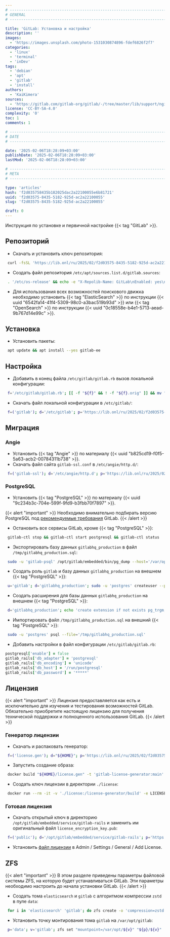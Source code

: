 ```yaml
---
# -------------------------------------------------------------------------------------------------------------------- #
# GENERAL
# -------------------------------------------------------------------------------------------------------------------- #

title: 'GitLab: Установка и настройка'
description: ''
images:
  - 'https://images.unsplash.com/photo-1531030874896-fdef6826f2f7'
categories:
  - 'linux'
  - 'terminal'
  - 'inDev'
tags:
  - 'debian'
  - 'apt'
  - 'gitlab'
  - 'install'
authors:
  - 'KaiKimera'
sources:
  - 'https://gitlab.com/gitlab-org/gitlab/-/tree/master/lib/support/nginx'
license: 'CC-BY-SA-4.0'
complexity: '0'
toc: 1
comments: 1

# -------------------------------------------------------------------------------------------------------------------- #
# DATE
# -------------------------------------------------------------------------------------------------------------------- #

date: '2025-02-06T18:28:09+03:00'
publishDate: '2025-02-06T18:28:09+03:00'
lastMod: '2025-02-06T18:28:09+03:00'

# -------------------------------------------------------------------------------------------------------------------- #
# META
# -------------------------------------------------------------------------------------------------------------------- #

type: 'articles'
hash: 'f2d035758435b182025dac2a22100055e6b81721'
uuid: 'f2d03575-8435-5182-925d-ac2a22100055'
slug: 'f2d03575-8435-5182-925d-ac2a22100055'

draft: 0
---
```


Инструкция по установке и первичной настройке {{< tag "GitLab" >}}.

<!--more-->

## Репозиторий

- Скачать и установить ключ репозитория:

```bash
 curl -fsSL 'https://lib.onl/ru/2025/02/f2d03575-8435-5182-925d-ac2a22100055/gitlab.asc' | gpg --dearmor -o '/etc/apt/keyrings/gitlab.gpg'
```

- Создать файл репозитория `/etc/apt/sources.list.d/gitlab.sources`:

```bash
 . '/etc/os-release' && echo -e "X-Repolib-Name: GitLab\nEnabled: yes\nTypes: deb\nURIs: https://packages.gitlab.com/gitlab/gitlab-ee/${ID}\n#URIs: https://mirror.yandex.ru/mirrors/packages.gitlab.com/gitlab/gitlab-ce\nSuites: ${VERSION_CODENAME}\nComponents: main\nSigned-By: /etc/apt/keyrings/gitlab.gpg\n" | tee '/etc/apt/sources.list.d/gitlab.sources' > '/dev/null'
```

- Для использования всех возможностей поискового движка необходимо установить {{< tag "ElasticSearch" >}} по инструкции {{< uuid "6542fa14-41f4-5309-98c0-a3bac519b93d" >}} или {{< tag "OpenSearch" >}} по инструкции {{< uuid "0c18558e-b4e1-5713-aead-9b767d14e99c" >}}.

## Установка

- Установить пакеты:

```bash
 apt update && apt install --yes gitlab-ee
```

## Настройка

- Добавить в конец файла `/etc/gitlab/gitlab.rb` вызов локальной конфигурации:

```bash
 f='/etc/gitlab/gitlab.rb'; [[ -f "${f}" && ! -f "${f}.orig" ]] && mv "${f}" "${f}.orig" && cp "${f}.orig" "${f}" && echo -e '\nfrom_file "/etc/gitlab/gitlab.local.rb"\n' | tee -a "${f}" > '/dev/null'
```

- Скачать файл локальной конфигурации в `/etc/gitlab/`:

```bash
 f=('gitlab'); d='/etc/gitlab'; p='https://lib.onl/ru/2025/02/f2d03575-8435-5182-925d-ac2a22100055'; for i in "${f[@]}"; do curl -fsSLo "${d}/${i}.local.rb" "${p}/${i}.rb"; done
```

## Миграция

### Angie

- Установить {{< tag "Angie" >}} по материалу {{< uuid "b825cd19-f0f5-5a63-acb2-00784311b738" >}}.
- Скачать файл сайта `gitlab-ssl.conf` в `/etc/angie/http.d/`:

```bash
 f=('gitlab-ssl'); d='/etc/angie/http.d'; p='https://lib.onl/ru/2025/02/f2d03575-8435-5182-925d-ac2a22100055'; for i in "${f[@]}"; do curl -fsSLo "${d}/${i}.conf" "${p}/${i}.conf"; done
```

### PostgreSQL

- Установить {{< tag "PostgreSQL" >}} по материалу {{< uuid "9c234b3c-704e-599f-9fd9-b3fbb70f7897" >}}.

{{< alert "important" >}}
Необходимо внимательно подбирать версию PostgreSQL под [рекомендуемые требования](https://docs.gitlab.com/install/requirements/#postgresql) GitLab.
{{< /alert >}}

- Остановить все сервисы GitLab, кроме {{< tag "PostgreSQL" >}}:

```bash
 gitlab-ctl stop && gitlab-ctl start postgresql && gitlab-ctl status
```

- Экспортировать базу данных `gitlabhq_production` в файл `/tmp/gitlabhq_production.sql`:

```bash
 sudo -u 'gitlab-psql' /opt/gitlab/embedded/bin/pg_dump --host='/var/opt/gitlab/postgresql' --username='gitlab-psql' --dbname='gitlabhq_production' --clean --create --file='/tmp/gitlabhq_production.sql'
```

- Создать роль `gitlab` и базу данных `gitlabhq_production` на внешнем {{< tag "PostgreSQL" >}}:

```bash
 u='gitlab'; d='gitlabhq_production'; sudo -u 'postgres' createuser --pwprompt "${u}" && sudo -u 'postgres' createdb -O "${u}" "${d}"
```

- Создать расширения для базы данных `gitlabhq_production` на внешнем {{< tag "PostgreSQL" >}}:

```bash
 d='gitlabhq_production'; echo 'create extension if not exists pg_trgm; create extension if not exists btree_gist; create extension if not exists plpgsql;' | sudo -u 'postgres' psql "${d}"
```

- Импортировать файл `/tmp/gitlabhq_production.sql` на внешний {{< tag "PostgreSQL" >}}:

```bash
 sudo -u 'postgres' psql --file='/tmp/gitlabhq_production.sql'
```

- Добавить настройки в файл конфигурации `/etc/gitlab/gitlab.rb`:

```ruby
postgresql['enable'] = false
gitlab_rails['db_adapter'] = 'postgresql'
gitlab_rails['db_encoding'] = 'unicode'
gitlab_rails['db_host'] = '/run/postgresql'
gitlab_rails['db_password'] = '*****'
```

## Лицензия

{{< alert "important" >}}
Лицензия предоставляется как есть и исключительно для изучения и тестирования возможностей GitLab. Обязательно приобретите настоящую лицензию для получения технической поддержки и полноценного использования GitLab.
{{< /alert >}}

### Генератор лицензии

- Скачать и распаковать генератор:

```bash
 f=('license.gen'); d="${HOME}"; p='https://lib.onl/ru/2025/02/f2d03575-8435-5182-925d-ac2a22100055'; for i in "${f[@]}"; do curl -fsSLo "${d}/${i}.tar.xz" "${p}/${i}.tar.xz" && tar -xJf "${d}/${i}.tar.xz"; done
```

- Запустить создание образа:

```bash
 docker build "${HOME}/license.gen" -t 'gitlab-license-generator:main'
```

- Создать ключ лицензии в директории `./license`:

```bash
 docker run --rm -it -v './license:/license-generator/build' -e LICENSE_NAME='GitLab' -e LICENSE_COMPANY='GitLab' -e LICENSE_EMAIL='license@example.com' -e LICENSE_PLAN='ultimate' -e LICENSE_USER_COUNT='2147483647' -e LICENSE_EXPIRE_YEAR='2500' 'gitlab-license-generator:main'
```

### Готовая лицензия

- Скачать открытый ключ в директорию `/opt/gitlab/embedded/service/gitlab-rails` и заменить им оригинальный файл `license_encryption_key.pub`:

```bash
 f=('public'); d='/opt/gitlab/embedded/service/gitlab-rails'; p='https://lib.onl/ru/2025/02/f2d03575-8435-5182-925d-ac2a22100055'; [[ -f "${d}/.license_encryption_key.pub" && ! -f "${d}/.license_encryption_key.pub.orig" ]] && mv "${d}/.license_encryption_key.pub" "${d}/.license_encryption_key.pub.orig"; for i in "${f[@]}"; do curl -fsSLo "${d}/.license_encryption_key.pub" "${p}/${i}.key"
```

- Установить [файл лицензии](license.key) в Admin / Settings / General / Add License.

## ZFS

{{< alert "important" >}}
В этом разделе приведены параметры файловой системы ZFS, на которую будет устанавливаться GitLab. Эти параметры необходимо настроить до начала установки GitLab.
{{< /alert >}}

- Создать тома `elasticsearch` и `gitlab` с алгоритмом компрессии `zstd` в пуле `data`:

```bash
 for i in 'elasticsearch' 'gitlab'; do zfs create -o 'compression=zstd' "data/${i}"; done
```

- Установить точку монтирования тома `gitlab` на `/var/opt/gitlab`:

```bash
 p='data'; v='gitlab'; zfs set "mountpoint=/var/opt/${v}" "${p}/${v}"
```
